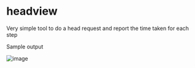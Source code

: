 # headview
Very simple tool to do a head request and report the time taken for each step

Sample output

![image](https://github.com/earentir/headview/assets/97396839/83dc9035-1383-44d9-989a-f09a159aabef)
